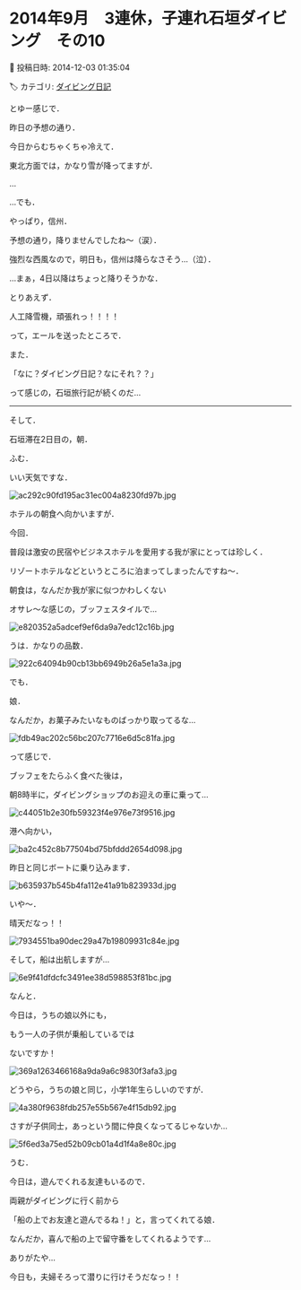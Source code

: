 # 2014年9月　3連休，子連れ石垣ダイビング　その10

📅 投稿日時: 2014-12-03 01:35:04

🏷️ カテゴリ: [ダイビング日記](ce3a7a8d424d112fce83ee85c81a0e344.md)

とゆー感じで．





昨日の予想の通り．


今日からむちゃくちゃ冷えて．


東北方面では，かなり雪が降ってますが．


…


…でも．


やっぱり，信州．


予想の通り，降りませんでしたね～（涙）．


強烈な西風なので，明日も，信州は降らなさそう…（泣）．





…まぁ，4日以降はちょっと降りそうかな．





とりあえず．


人工降雪機，頑張れっ！！！！





って，エールを送ったところで．


また．


「なに？ダイビング日記？なにそれ？？」


って感じの，石垣旅行記が続くのだ…


---





そして．


石垣滞在2日目の，朝．





ふむ．


いい天気ですな．




![ac292c90fd195ac31ec004a8230fd97b.jpg](images/ac292c90fd195ac31ec004a8230fd97b.jpg)




ホテルの朝食へ向かいますが．





今回．


普段は激安の民宿やビジネスホテルを愛用する我が家にとっては珍しく．


リゾートホテルなどというところに泊まってしまったんですね～．


朝食は，なんだか我が家に似つかわしくない


オサレ～な感じの，ブッフェスタイルで…




![e820352a5adcef9ef6da9a7edc12c16b.jpg](images/e820352a5adcef9ef6da9a7edc12c16b.jpg)




うは．かなりの品数．




![922c64094b90cb13bb6949b26a5e1a3a.jpg](images/922c64094b90cb13bb6949b26a5e1a3a.jpg)




でも．


娘．


なんだか，お菓子みたいなものばっかり取ってるな…




![fdb49ac202c56bc207c7716e6d5c81fa.jpg](images/fdb49ac202c56bc207c7716e6d5c81fa.jpg)







って感じで．


ブッフェをたらふく食べた後は，


朝8時半に，ダイビングショップのお迎えの車に乗って…




![c44051b2e30fb59323f4e976e73f9516.jpg](images/c44051b2e30fb59323f4e976e73f9516.jpg)




港へ向かい，




![ba2c452c8b77504bd75bfddd2654d098.jpg](images/ba2c452c8b77504bd75bfddd2654d098.jpg)




昨日と同じボートに乗り込みます．




![b635937b545b4fa112e41a91b823933d.jpg](images/b635937b545b4fa112e41a91b823933d.jpg)







いや～．


晴天だなっ！！




![7934551ba90dec29a47b19809931c84e.jpg](images/7934551ba90dec29a47b19809931c84e.jpg)




そして，船は出航しますが…




![6e9f41dfdcfc3491ee38d598853f81bc.jpg](images/6e9f41dfdcfc3491ee38d598853f81bc.jpg)




なんと．


今日は，うちの娘以外にも，


もう一人の子供が乗船しているでは


ないですか！




![369a1263466168a9da9a6c9830f3afa3.jpg](images/369a1263466168a9da9a6c9830f3afa3.jpg)




どうやら，うちの娘と同じ，小学1年生らしいのですが．




![4a380f9638fdb257e55b567e4f15db92.jpg](images/4a380f9638fdb257e55b567e4f15db92.jpg)




さすが子供同士，あっという間に仲良くなってるじゃないか…




![5f6ed3a75ed52b09cb01a4d1f4a8e80c.jpg](images/5f6ed3a75ed52b09cb01a4d1f4a8e80c.jpg)




うむ．


今日は，遊んでくれる友達もいるので．


両親がダイビングに行く前から


「船の上でお友達と遊んでるね！」と，言ってくれてる娘．


なんだか，喜んで船の上で留守番をしてくれるようです…


ありがたや…


今日も，夫婦そろって潜りに行けそうだなっ！！

